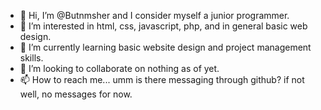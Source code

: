 - 👋 Hi, I’m @Butnmsher and I consider myself a junior programmer.
- 👀 I’m interested in html, css, javascript, php, and in general basic web design.
- 🌱 I’m currently learning basic website design and project management skills.
- 💞️ I’m looking to collaborate on nothing as of yet.
- 📫 How to reach me... umm is there messaging through github? if not well, no messages for now.

<!---
Butnmsher/Butnmsher is a ✨ special ✨ repository because its `README.md` (this file) appears on your GitHub profile.
You can click the Preview link to take a look at your changes.
--->
